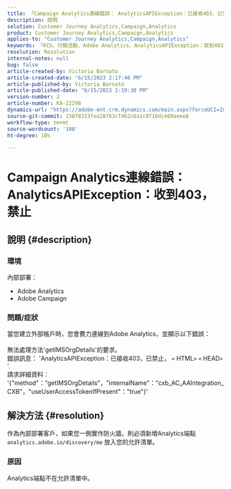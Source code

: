 ```yaml
---
title: 「Campaign Analytics連線錯誤： AnalyticsAPIException：已接收403，已禁止」
description: 說明
solution: Customer Journey Analytics,Campaign,Analytics
product: Customer Journey Analytics,Campaign,Analytics
applies-to: "Customer Journey Analytics,Campaign,Analytics"
keywords: 「KCS、行銷活動、Adobe Analytics、AnalyticsAPIException：收到403、禁止、錯誤、建立外部帳戶」
resolution: Resolution
internal-notes: null
bug: false
article-created-by: Victoria Barnato
article-created-date: "6/15/2023 2:17:46 PM"
article-published-by: Victoria Barnato
article-published-date: "6/15/2023 2:19:30 PM"
version-number: 2
article-number: KA-22296
dynamics-url: "https://adobe-ent.crm.dynamics.com/main.aspx?forceUCI=1&pagetype=entityrecord&etn=knowledgearticle&id=926c6b64-870b-ee11-8f6e-6045bd006149"
source-git-commit: 158f8313fea28763cf462c6a1c8f16dc469aeee8
workflow-type: tm+mt
source-wordcount: '108'
ht-degree: 10%

---
```


# Campaign Analytics連線錯誤： AnalyticsAPIException：收到403，禁止

## 說明 {#description}


### <b>環境</b>

內部部署：

- Adobe Analytics
- Adobe Campaign


### 問題/症狀

當您建立外部帳戶時，您會費力連線到Adobe Analytics，並顯示以下錯誤：
<br><br>無法處理方法&#39;getIMSOrgDetails&#39;的要求。 <br>錯誤訊息： &#39;AnalyticsAPIException：已接收403，已禁止， `<` HTML`>` `<` HEAD`>` &#39;. <br>請求詳細資料： &#39;{&quot;method&quot;：&quot;getIMSOrgDetails&quot;，&quot;internalName&quot;：&quot;cxb_AC_AAIntegration_CXB&quot;，&quot;useUserAccessTokenIfPresent&quot;：&quot;true&quot;}&#39;<br>

## 解決方法 {#resolution}


作為內部部署客戶，如果您一側實作防火牆，則必須新增Analytics端點 `analytics.adobe.io/discovery/me` 放入您的允許清單。

### 原因

Analytics端點不在允許清單中。
